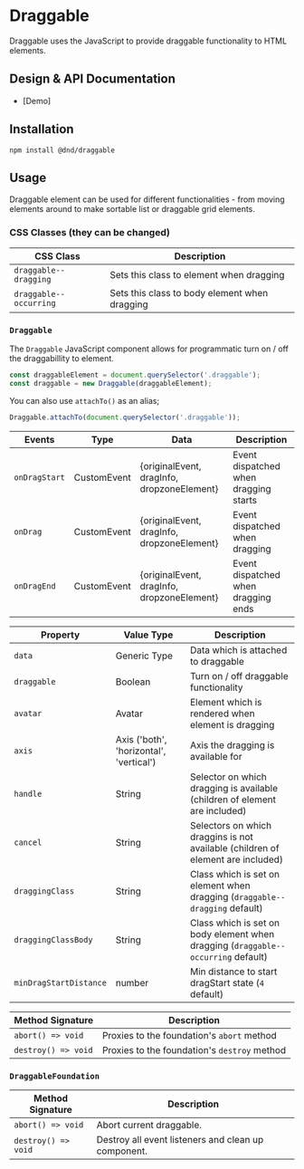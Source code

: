 # Draggable

Draggable uses the JavaScript to provide draggable functionality to HTML elements.

## Design & API Documentation

- [Demo] 

## Installation

```
npm install @dnd/draggable
```

## Usage

Draggable element can be used for different functionalities - from moving elements around to make sortable list or draggable grid elements.

### CSS Classes (they can be changed)

CSS Class | Description
--- | ---
`draggable--dragging` | Sets this class to element when dragging
`draggable--occurring` | Sets this class to body element when dragging

### `Draggable`

The `Draggable` JavaScript component allows for programmatic turn on / off the draggabillity to element.

```javascript
const draggableElement = document.querySelector('.draggable');
const draggable = new Draggable(draggableElement);
```

You can also use `attachTo()` as an alias;

```javascript
Draggable.attachTo(document.querySelector('.draggable'));
```

Events | Type | Data | Description
--- | --- | --- | ---
`onDragStart` | CustomEvent | {originalEvent, dragInfo, dropzoneElement} | Event dispatched when dragging starts
`onDrag` | CustomEvent | {originalEvent, dragInfo, dropzoneElement} | Event dispatched when dragging
`onDragEnd` | CustomEvent | {originalEvent, dragInfo, dropzoneElement} | Event dispatched when dragging ends
    
Property | Value Type | Description
--- | --- | ---
`data` | Generic Type | Data which is attached to draggable
`draggable` | Boolean | Turn on / off draggable functionality
`avatar` | Avatar | Element which is rendered when element is dragging
`axis` | Axis ('both', 'horizontal', 'vertical') | Axis the dragging is available for
`handle` | String | Selector on which dragging is available (children of element are included)
`cancel` | String | Selectors on which draggins is not available (children of element are included)
`draggingClass` | String | Class which is set on element when dragging (`draggable--dragging` default)
`draggingClassBody` | String | Class which is set on body element when dragging (`draggable--occurring` default)
`minDragStartDistance` | number | Min distance to start dragStart state (`4` default)

Method Signature | Description
--- | ---
`abort() => void` | Proxies to the foundation's `abort` method
`destroy() => void` | Proxies to the foundation's `destroy` method

### `DraggableFoundation`

Method Signature | Description
--- | ---
| `abort() => void` | Abort current draggable. |
| `destroy() => void` | Destroy all event listeners and clean up component. |
